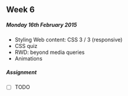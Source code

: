## Week 6

##### Monday 16th February 2015

* Styling Web content: CSS 3 / 3 (responsive)	
* CSS quiz
* RWD: beyond media queries 
* Animations

##### Assignment

- [ ] TODO